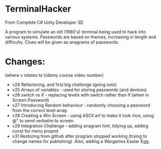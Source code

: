 # TerminalHacker
From Complete C# Unity Developer 3D 

A program to simulate an old (1980's) terminal being used to hack into various systems. Passwords are  based on themes, increasing in length and difficulty. Clues will be given as anagrams of passwords.

# Changes: 
(where v relates to Udemy course video number)
* v24 Refactoring, and first big challenge (going solo)
* v25 Arrays of variables - used for storing passwords (and devices)
* v26 switch vs if - replacing levels with switch rather than if (when in Screen.Password)
* v27 Introducing Random behaviour - randomly choosing a password from the correct level array
* v28 Creating a Win Screen - using ASCII art to make it look nice, using @" to send verbatim to screen
* v29 Integration Challenge - adding anagram hint, tidying up, adding const for menu propmt
* v31 Restoring from github after program stopped working (trying to change names for publishing). Also, adding a Wargames Easter Egg.